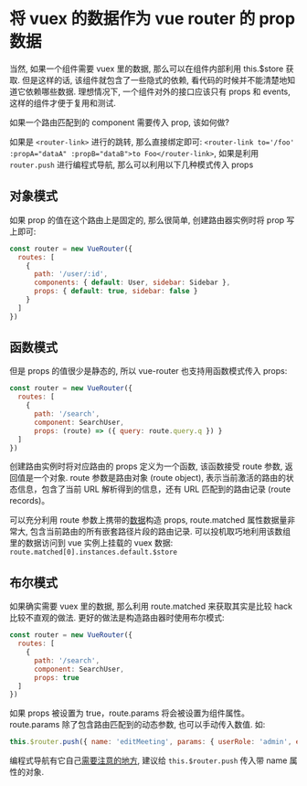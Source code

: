 # 将 vuex 的数据作为 vue router 的 prop 数据

当然, 如果一个组件需要 vuex 里的数据, 那么可以在组件内部利用 this.$store 获取. 但是这样的话, 该组件就包含了一些隐式的依赖, 看代码的时候并不能清楚地知道它依赖哪些数据. 理想情况下, 一个组件对外的接口应该只有 props 和 events, 这样的组件才便于复用和测试.

如果一个路由匹配到的 component 需要传入 prop, 该如何做?

如果是 `<router-link>` 进行的跳转, 那么直接绑定即可: `<router-link to='/foo' :propA="dataA" :propB="dataB">to Foo</router-link>`, 如果是利用 `router.push` 进行编程式导航, 那么可以利用以下几种模式传入 props

## 对象模式

如果 prop 的值在这个路由上是固定的, 那么很简单, 创建路由器实例时将 prop 写上即可:

```javascript
const router = new VueRouter({
  routes: [
    {
      path: '/user/:id',
      components: { default: User, sidebar: Sidebar },
      props: { default: true, sidebar: false }
    }
  ]
})
```


## 函数模式

但是 props 的值很少是静态的, 所以 vue-router 也支持用函数模式传入 props:

```javascript
const router = new VueRouter({
  routes: [
    {
      path: '/search',
      component: SearchUser,
      props: (route) => ({ query: route.query.q }) }
  ]
})
```

创建路由实例时将对应路由的 props 定义为一个函数, 该函数接受 route 参数, 返回值是一个对象. route 参数是路由对象 (route object), 表示当前激活的路由的状态信息，包含了当前 URL 解析得到的信息，还有 URL 匹配到的路由记录 (route records)。

可以充分利用 route 参数上携带的[数据](https://router.vuejs.org/zh-cn/api/route-object.html)构造 props, route.matched 属性数据量非常大, 包含当前路由的所有嵌套路径片段的路由记录. 可以投机取巧地利用该数组里的数据访问到 vue 实例上挂载的 vuex 数据: `route.matched[0].instances.default.$store`


## 布尔模式

如果确实需要 vuex 里的数据, 那么利用 route.matched 来获取其实是比较 hack 比较不直观的做法. 更好的做法是构造路由器时使用布尔模式:

```javascript
const router = new VueRouter({
  routes: [
    {
      path: '/search',
      component: SearchUser,
      props: true
  ]
})
```

如果 props 被设置为 true，route.params 将会被设置为组件属性。route.params 除了包含路由匹配到的动态参数, 也可以手动传入数值. 如:

```javascript
this.$router.push({ name: 'editMeeting', params: { userRole: 'admin', editMode: 'edit' } })
```

编程式导航有它自己[需要注意的地方](https://router.vuejs.org/zh-cn/essentials/navigation.html), 建议给 `this.$router.push` 传入带 name 属性的对象.

